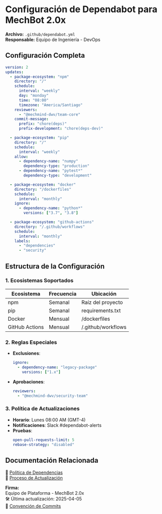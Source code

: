# **Configuración de Dependabot para MechBot 2.0x**  
**Archivo:** `.github/dependabot.yml`  
**Responsable:** Equipo de Ingeniería - DevOps  

## **Configuración Completa**  
```yaml
version: 2
updates:
  - package-ecosystem: "npm"
    directory: "/"
    schedule:
      interval: "weekly"
      day: "monday"
      time: "08:00"
      timezone: "America/Santiago"
    reviewers:
      - "@mechmind-dwv/team-core"
    commit-message:
      prefix: "chore(deps)"
      prefix-development: "chore(deps-dev)"

  - package-ecosystem: "pip"
    directory: "/"
    schedule:
      interval: "weekly"
    allow:
      - dependency-name: "numpy"
        dependency-type: "production"
      - dependency-name: "pytest*"
        dependency-type: "development"

  - package-ecosystem: "docker"
    directory: "/dockerfiles"
    schedule:
      interval: "monthly"
    ignore:
      - dependency-name: "python*"
        versions: ["3.7", "3.8"]

  - package-ecosystem: "github-actions"
    directory: "/.github/workflows"
    schedule:
      interval: "monthly"
    labels:
      - "dependencies"
      - "security"
```

## **Estructura de la Configuración**  

### **1. Ecosistemas Soportados**  
| Ecosistema       | Frecuencia  | Ubicación                |  
|------------------|-------------|--------------------------|  
| npm              | Semanal     | Raíz del proyecto        |  
| pip              | Semanal     | requirements.txt         |  
| Docker           | Mensual     | /dockerfiles             |  
| GitHub Actions   | Mensual     | /.github/workflows       |  

### **2. Reglas Especiales**  
- **Exclusiones**:  
  ```yaml
  ignore:
    - dependency-name: "legacy-package"
      versions: ["1.x"]
  ```
- **Aprobaciones**:  
  ```yaml
  reviewers:
    - "@mechmind-dwv/security-team"
  ```

### **3. Política de Actualizaciones**  
- **Horario**: Lunes 08:00 AM (GMT-4)  
- **Notificaciones**: Slack #dependabot-alerts  
- **Pruebas**:  
  ```yaml
  open-pull-requests-limit: 5
  rebase-strategy: "disabled"
  ```

## **Documentación Relacionada**  
📌 [Política de Dependencias](security/DEPENDENCY-POLICY.md)  
📌 [Proceso de Actualización](docs/development/UPDATE-PROCESS.md)  

**Firma:**  
Equipo de Plataforma - MechBot 2.0x  
🛠️ Última actualización: 2025-04-05  
🔗 [Convención de Commits](https://github.com/mechmind-dwv/mechbot-2x/wiki/Commit-Standards)
